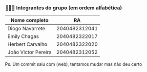  ### 🧑‍🤝‍🧑 Integrantes do grupo (em ordem alfabética)

   | Nome completo       | RA            |
   |---------------------|---------------|
   | Diogo Navarrete     | 2040482312041 |
   | Emily Chagas        | 2040482322017 |
   | Herbert Carvalho    | 2040482322020 |
   | João Victor Pereira | 2040482312052 |

Ps. Um commit saiu com (web), tentamos mudar mas não deu certo
